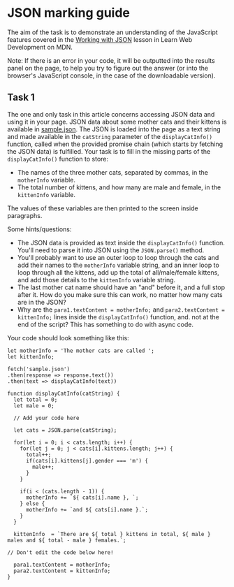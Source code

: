 # JSON marking guide

The aim of the task is to demonstrate an understanding of the JavaScript features covered in the [Working with JSON](https://wiki.developer.mozilla.org/en-US/docs/Learn/JavaScript/Objects/JSON) lesson in Learn Web Development on MDN.

Note: If there is an error in your code, it will be outputted into the results panel on the page, to help you try to figure out the answer (or into the browser's JavaScript console, in the case of the downloadable version).

## Task 1

The one and only task in this article concerns accessing JSON data and using it in your page. JSON data about some mother cats and their kittens is available in [sample.json](sample.json). The JSON is loaded into the page as a text string and made available in the `catString` parameter of the `displayCatInfo()` function, called when the provided promise chain (which starts by fetching the JSON data) is fulfilled. Your task is to fill in the missing parts of the `displayCatInfo()` function to store:

*  The names of the three mother cats, separated by commas, in the `motherInfo` variable.
*  The total number of kittens, and how many are male and female, in the `kittenInfo` variable.

The values of these variables are then printed to the screen inside paragraphs.

Some hints/questions:

* The JSON data is provided as text inside the `displayCatInfo()` function. You'll need to parse it into JSON using the `JSON.parse()` method.
* You'll probably want to use an outer loop to loop through the cats and add their names to the `motherInfo` variable string, and an inner loop to loop through all the kittens, add up the total of all/male/female kittens, and add those details to the `kittenInfo` variable string.
* The last mother cat name should have an "and" before it, and a full stop after it. How do you make sure this can work, no matter how many cats are in the JSON?
* Why are the `para1.textContent = motherInfo;` and `para2.textContent = kittenInfo;` lines inside the `displayCatInfo()` function, and. not at the end of the script? This has something to do with async code.

Your code should look something like this:

```
let motherInfo = 'The mother cats are called ';
let kittenInfo;

fetch('sample.json')
.then(response => response.text())
.then(text => displayCatInfo(text))

function displayCatInfo(catString) {
  let total = 0;
  let male = 0;

  // Add your code here

  let cats = JSON.parse(catString);

  for(let i = 0; i < cats.length; i++) {
    for(let j = 0; j < cats[i].kittens.length; j++) {
      total++;
      if(cats[i].kittens[j].gender === 'm') {
        male++;
      }
    }

    if(i < (cats.length - 1)) {
      motherInfo += `${ cats[i].name }, `;
    } else {
      motherInfo += `and ${ cats[i].name }.`;
    }
  }

  kittenInfo  = `There are ${ total } kittens in total, ${ male } males and ${ total - male } females.`;

// Don't edit the code below here!

  para1.textContent = motherInfo;
  para2.textContent = kittenInfo;
}
```